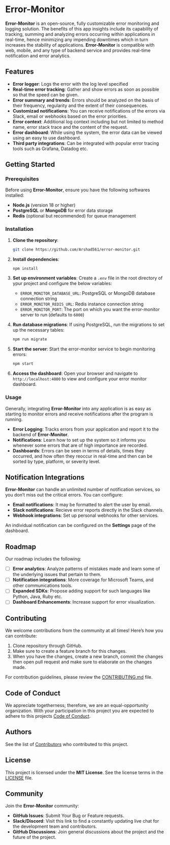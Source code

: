 # **Error-Monitor**
**Error-Monitor** is an open-source, fully customizable error monitoring and logging solution. The benefits of this app insights include its capability of tracking, summing and analyzing errors occurring within applications in real-time, hence minimizing any impending downtimes which in turn increases the stability of applications. **Error-Monitor** is compatible with web, mobile, and any type of backend service and provides real-time notification and error analytics.

## **Features**
- **Error logger**: Logs the error with the log level specified
- **Real-time error tracking**: Gather and show errors as soon as possible so that the speed can be given.
- **Error summary and trends**: Errors should be analyzed on the basis of their frequency, regularity and the extent of their consequences.
- **Customizad notifications**: You can receive notifications of the errors via Slack, email or webhooks based on the error priorities.
- **Error context**: Additional log context including but not limited to method name, error stack trace and the content of the request.
- **Error dashboard**: While using the system, the error data can be viewed using an easy to use dashboard.
- **Third party integrations**: Can be integrated with popular error tracing tools such as Grafana, Datadog etc.

## **Getting Started**
### **Prerequisites**
Before using **Error-Monitor**, ensure you have the following softwares installed:
- **Node.js** (version 18 or higher)
- **PostgreSQL** or **MongoDB** for error data storage
- **Redis** (optional but recommended) for queue management

### **Installation**
1. **Clone the repository**:
   ```bash
   git clone https://github.com/Arshad561/error-monitor.git
   ```
   
2. **Install dependencies**:
   ```bash
   npm install
   ```

3. **Set up environment variables**: Create a `.env` file in the root directory of ypur project and configure the below variables:
   - `ERROR_MONITOR_DATABASE_URL`: PostgreSQL or MongoDB database connection string
   - `ERROR_MONITOR_REDIS_URL`: Redis instance connection string
   - `ERROR_MONITOR_PORT`: The port on which you want the error-monitor server to run (defaults to `6000`)

4. **Run database migrations**: If using PostgreSQL, run the migrations to set up the necessary tables:
   ```bash
   npm run migrate
   ```

5. **Start the server**: Start the error-monitor service to begin monitoring errors:
   ```bash
   npm start
   ```

6. **Access the dashboard**: Open your browser and navigate to `http://localhost:4000` to view and configure your error monitor dashboard.

### **Usage**
Generally, integrating **Error-Monitor** into any application is as easy as starting to monitor errors and receive notifications after the program is running.

- **Error Logging**: Tracks errors from your application and report it to the backend of **Error-Monitor**.
- **Notifications**: Learn how to set up the system so it informs you whenever some errors that are of high importance are recorded.
- **Dashboards**: Errors can be seen in terms of details, times they occurred, and how often they reoccur in real-time and then can be sorted by type, platform, or severity level.

## **Notification Integrations**
**Error-Monitor** can handle an unlimited number of notification services, so you don’t miss out the critical errors. You can configure:
- **Email notifications**: It may be formatted to alert the user by email.
- **Slack notifications**: Recieve error reports directly in the Slack channels.
- **Webhook integrations**: Set up personal webhooks for other services.

An individual notification can be configured on the **Settings** page of the dashboard.

## **Roadmap**
Our roadmap includes the following:
- [ ] **Error analytics**: Analyze patterns of mistakes made and learn some of the underlying issues that pertain to them.
- [ ] **Notification integrations**: More coverage for Microsoft Teams, and other communications tools.
- [ ] **Expanded SDKs**: Propose adding support for such languages like Python, Java, Ruby etc.
- [ ] **Dashboard Enhancements**: Increase support for error visualization.

## **Contributing**
We welcome contributions from the community at all times! Here’s how you can contribute:
1. Clone repository through GitHub.
2. Make sure to create a feature branch for this changes.
3. When you have the changes, create a new branch, commit the changes then open pull request and make sure to elaborate on the changes made.

For contribution guidelines, please review the [CONTRIBUTING.md](CONTRIBUTING.md) file.

## **Code of Conduct**
We appreciate togetherness; therefore, we are an equal-opportunity organization. With your participation in this project you are expected to adhere to this projects [Code of Conduct](CODE_OF_CONDUCT.md).

## **Authors**
See the list of [Contributors](CONTRIBUTORS.md) who contributed to this project.

## **License**
This project is licensed under the **MIT License**. See the license terms in the [LICENSE](LICENSE) file.

## **Community**
Join the **Error-Monitor** community:
- **GitHub Issues**: Submit Your Bug or Feature requests.
- **Slack/Discord**: Visit this link to find a constantly updating live chat for the development team and contributors.
- **GitHub Discussions**: Join general discussions about the project and the future of the project.

